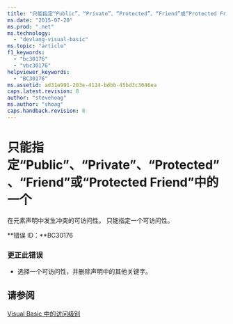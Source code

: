 ```yaml
---
title: "只能指定“Public”、“Private”、“Protected”、“Friend”或“Protected Friend”中的一个 | Microsoft Docs"
ms.date: "2015-07-20"
ms.prod: ".net"
ms.technology: 
  - "devlang-visual-basic"
ms.topic: "article"
f1_keywords: 
  - "bc30176"
  - "vbc30176"
helpviewer_keywords: 
  - "BC30176"
ms.assetid: ad31e991-203e-4114-bdbb-45bd3c3646ea
caps.latest.revision: 8
author: "stevehoag"
ms.author: "shoag"
caps.handback.revision: 8
---
```

# 只能指定“Public”、“Private”、“Protected”、“Friend”或“Protected Friend”中的一个
在元素声明中发生冲突的可访问性。 只能指定一个可访问性。  
  
 **错误 ID：**BC30176  
  
### 更正此错误  
  
-   选择一个可访问性，并删除声明中的其他关键字。  
  
## 请参阅  
 [Visual Basic 中的访问级别](../../visual-basic/programming-guide/language-features/declared-elements/access-levels.md)